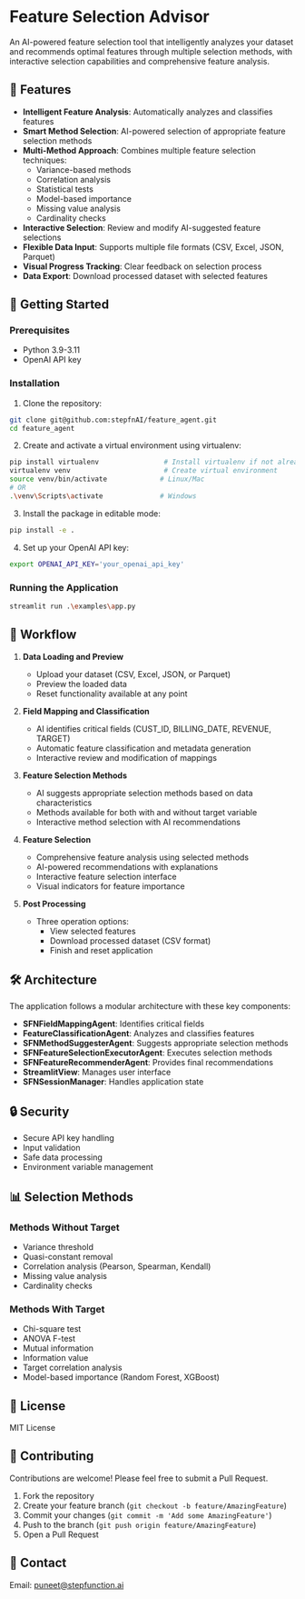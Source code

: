 # Feature Selection Advisor

An AI-powered feature selection tool that intelligently analyzes your dataset and recommends optimal features through multiple selection methods, with interactive selection capabilities and comprehensive feature analysis.

## 🌟 Features

- **Intelligent Feature Analysis**: Automatically analyzes and classifies features
- **Smart Method Selection**: AI-powered selection of appropriate feature selection methods
- **Multi-Method Approach**: Combines multiple feature selection techniques:
  - Variance-based methods
  - Correlation analysis
  - Statistical tests
  - Model-based importance
  - Missing value analysis
  - Cardinality checks
- **Interactive Selection**: Review and modify AI-suggested feature selections
- **Flexible Data Input**: Supports multiple file formats (CSV, Excel, JSON, Parquet)
- **Visual Progress Tracking**: Clear feedback on selection process
- **Data Export**: Download processed dataset with selected features

## 🚀 Getting Started

### Prerequisites

- Python 3.9-3.11
- OpenAI API key

### Installation

1. Clone the repository:

```bash
git clone git@github.com:stepfnAI/feature_agent.git
cd feature_agent
```

2. Create and activate a virtual environment using virtualenv:

```bash
pip install virtualenv                # Install virtualenv if not already installed
virtualenv venv                       # Create virtual environment
source venv/bin/activate             # Linux/Mac
# OR
.\venv\Scripts\activate              # Windows
```

3. Install the package in editable mode:

```bash
pip install -e .
```

4. Set up your OpenAI API key:

```bash
export OPENAI_API_KEY='your_openai_api_key'
```

### Running the Application

```bash
streamlit run .\examples\app.py
```

## 🔄 Workflow

1. **Data Loading and Preview**
   - Upload your dataset (CSV, Excel, JSON, or Parquet)
   - Preview the loaded data
   - Reset functionality available at any point

2. **Field Mapping and Classification**
   - AI identifies critical fields (CUST_ID, BILLING_DATE, REVENUE, TARGET)
   - Automatic feature classification and metadata generation
   - Interactive review and modification of mappings

3. **Feature Selection Methods**
   - AI suggests appropriate selection methods based on data characteristics
   - Methods available for both with and without target variable
   - Interactive method selection with AI recommendations

4. **Feature Selection**
   - Comprehensive feature analysis using selected methods
   - AI-powered recommendations with explanations
   - Interactive feature selection interface
   - Visual indicators for feature importance

5. **Post Processing**
   - Three operation options:
     - View selected features
     - Download processed dataset (CSV format)
     - Finish and reset application

## 🛠️ Architecture

The application follows a modular architecture with these key components:

- **SFNFieldMappingAgent**: Identifies critical fields
- **FeatureClassificationAgent**: Analyzes and classifies features
- **SFNMethodSuggesterAgent**: Suggests appropriate selection methods
- **SFNFeatureSelectionExecutorAgent**: Executes selection methods
- **SFNFeatureRecommenderAgent**: Provides final recommendations
- **StreamlitView**: Manages user interface
- **SFNSessionManager**: Handles application state

## 🔒 Security

- Secure API key handling
- Input validation
- Safe data processing
- Environment variable management

## 📊 Selection Methods

### Methods Without Target
- Variance threshold
- Quasi-constant removal
- Correlation analysis (Pearson, Spearman, Kendall)
- Missing value analysis
- Cardinality checks

### Methods With Target
- Chi-square test
- ANOVA F-test
- Mutual information
- Information value
- Target correlation analysis
- Model-based importance (Random Forest, XGBoost)

## 📝 License

MIT License

## 🤝 Contributing

Contributions are welcome! Please feel free to submit a Pull Request.

1. Fork the repository
2. Create your feature branch (`git checkout -b feature/AmazingFeature`)
3. Commit your changes (`git commit -m 'Add some AmazingFeature'`)
4. Push to the branch (`git push origin feature/AmazingFeature`)
5. Open a Pull Request

## 📧 Contact

Email: puneet@stepfunction.ai